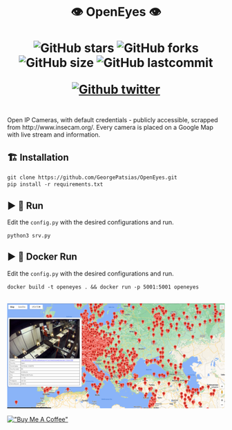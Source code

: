 <div align="center">
<h1>👁️ OpenEyes 👁️<h1>

![GitHub stars](https://img.shields.io/github/stars/GeorgePatsias/OpenEyes)
![GitHub forks](https://img.shields.io/github/forks/GeorgePatsias/OpenEyes)
![GitHub size](https://img.shields.io/github/languages/code-size/GeorgePatsias/OpenEyes)
![GitHub lastcommit](https://img.shields.io/github/last-commit/GeorgePatsias/OpenEyes)

<a href="https://twitter.com/intent/follow?screen_name=GeorgePatsias1">

![Github twitter](https://img.shields.io/twitter/follow/GeorgePatsias1?label=Follow%20%40%20Twitter&style=social)
</a>
</div>
<br>
Open IP Cameras, with default credentials - publicly accessible, scrapped from http://www.insecam.org/. Every camera is placed on a Google Map with live stream and information.

## 🏗️ Installation
```
git clone https://github.com/GeorgePatsias/OpenEyes.git
pip install -r requirements.txt
```

## ▶️ 🐍 Run
Edit the `config.py` with the desired configurations and run.
```
python3 srv.py
```

## ▶️ 🐋 Docker Run
Edit the `config.py` with the desired configurations and run.
```
docker build -t openeyes . && docker run -p 5001:5001 openeyes
```

<br>
<div align="center">
<img src=img.png>
</div>

[!["Buy Me A Coffee"](https://www.buymeacoffee.com/assets/img/custom_images/orange_img.png)](https://www.buymeacoffee.com/UserX)
